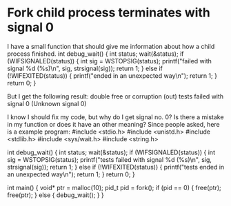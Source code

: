 
# Fork child process terminates with signal 0

I have a small function that should give me information about how a child process finished.
int debug_wait() {
    int status;
    wait(&status);
    if (WIFSIGNALED(status)) {
        int sig = WSTOPSIG(status);
        printf("failed with signal %d (%s)\n", sig, strsignal(sig));
        return 1;
    }
    else if (!WIFEXITED(status)) {
        printf("ended in an unexpected way\n");
        return 1;
    }
    return 0;
}

But I get the following result:
double free or corruption (out)
tests failed with signal 0 (Unknown signal 0)

I know I should fix my code, but why do I get signal no. 0? Is there a mistake in my function or does it have an other meaning?
Since people asked, here is a example program:
#include <stdio.h>
#include <unistd.h>
#include <stdlib.h>
#include <sys/wait.h>
#include <string.h>

int debug_wait() {
    int status;
    wait(&status);
    if (WIFSIGNALED(status)) {
        int sig = WSTOPSIG(status);
        printf("tests failed with signal %d (%s)\n", sig, strsignal(sig));
        return 1;
    }
    else if (!WIFEXITED(status)) {
        printf("tests ended in an unexpected way\n");
        return 1;
    }
    return 0;
}

int main() {
    void* ptr = malloc(10);
    pid_t pid = fork();
    if (pid == 0) {
        free(ptr);
        free(ptr);
    }
    else {
        debug_wait();
    }
}


        